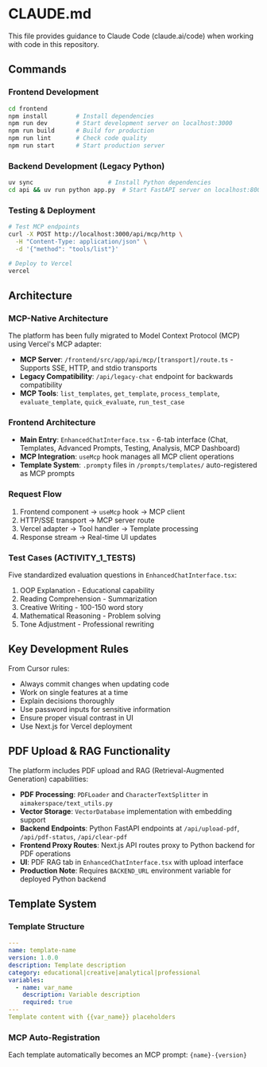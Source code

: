 # CLAUDE.md

This file provides guidance to Claude Code (claude.ai/code) when working with code in this repository.

## Commands

### Frontend Development
```bash
cd frontend
npm install        # Install dependencies
npm run dev        # Start development server on localhost:3000
npm run build      # Build for production
npm run lint       # Check code quality
npm run start      # Start production server
```

### Backend Development (Legacy Python)
```bash
uv sync                     # Install Python dependencies
cd api && uv run python app.py  # Start FastAPI server on localhost:8000
```

### Testing & Deployment
```bash
# Test MCP endpoints
curl -X POST http://localhost:3000/api/mcp/http \
  -H "Content-Type: application/json" \
  -d '{"method": "tools/list"}'

# Deploy to Vercel
vercel
```

## Architecture

### MCP-Native Architecture
The platform has been fully migrated to Model Context Protocol (MCP) using Vercel's MCP adapter:
- **MCP Server**: `/frontend/src/app/api/mcp/[transport]/route.ts` - Supports SSE, HTTP, and stdio transports
- **Legacy Compatibility**: `/api/legacy-chat` endpoint for backwards compatibility
- **MCP Tools**: `list_templates`, `get_template`, `process_template`, `evaluate_template`, `quick_evaluate`, `run_test_case`

### Frontend Architecture
- **Main Entry**: `EnhancedChatInterface.tsx` - 6-tab interface (Chat, Templates, Advanced Prompts, Testing, Analysis, MCP Dashboard)
- **MCP Integration**: `useMcp` hook manages all MCP client operations
- **Template System**: `.prompty` files in `/prompts/templates/` auto-registered as MCP prompts

### Request Flow
1. Frontend component → `useMcp` hook → MCP client
2. HTTP/SSE transport → MCP server route
3. Vercel adapter → Tool handler → Template processing
4. Response stream → Real-time UI updates

### Test Cases (ACTIVITY_1_TESTS)
Five standardized evaluation questions in `EnhancedChatInterface.tsx`:
1. OOP Explanation - Educational capability
2. Reading Comprehension - Summarization
3. Creative Writing - 100-150 word story
4. Mathematical Reasoning - Problem solving
5. Tone Adjustment - Professional rewriting

## Key Development Rules

From Cursor rules:
- Always commit changes when updating code
- Work on single features at a time
- Explain decisions thoroughly
- Use password inputs for sensitive information
- Ensure proper visual contrast in UI
- Use Next.js for Vercel deployment

## PDF Upload & RAG Functionality

The platform includes PDF upload and RAG (Retrieval-Augmented Generation) capabilities:
- **PDF Processing**: `PDFLoader` and `CharacterTextSplitter` in `aimakerspace/text_utils.py`
- **Vector Storage**: `VectorDatabase` implementation with embedding support
- **Backend Endpoints**: Python FastAPI endpoints at `/api/upload-pdf`, `/api/pdf-status`, `/api/clear-pdf`
- **Frontend Proxy Routes**: Next.js API routes proxy to Python backend for PDF operations
- **UI**: PDF RAG tab in `EnhancedChatInterface.tsx` with upload interface
- **Production Note**: Requires `BACKEND_URL` environment variable for deployed Python backend

## Template System

### Template Structure
```yaml
---
name: template-name
version: 1.0.0
description: Template description
category: educational|creative|analytical|professional
variables:
  - name: var_name
    description: Variable description
    required: true
---
Template content with {{var_name}} placeholders
```

### MCP Auto-Registration
Each template automatically becomes an MCP prompt: `{name}-{version}`
```